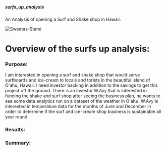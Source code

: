 ##### surfs_up_analysis
An Analysis of opening a Surf and Shake shop in Hawaii.

![Sweetas-Stand](https://user-images.githubusercontent.com/93900628/151711780-a11387a5-1c5a-447f-86cf-8bbf976c6bd7.jpeg)

# Overview of the surfs up analysis:


### Purpose: 

I am interested in opening a surf and shake shop that would serve surfboards and ice-cream to locals and torists in the beautiful island of O'ahu, Hawaii. I need investor backing in addition to the savings to get this project off the ground. There is an investor W.Avy that is interested in funding the shake and surf shop after seeing the business plan, he wants to see some data analytics run on a dataset of the weather in O'ahu. W.Avy is interested in temperature data for the months of June and December in order to determine if the surf and ice-cream shop business is sustainable all year round.


### Results:




###  Summary:
